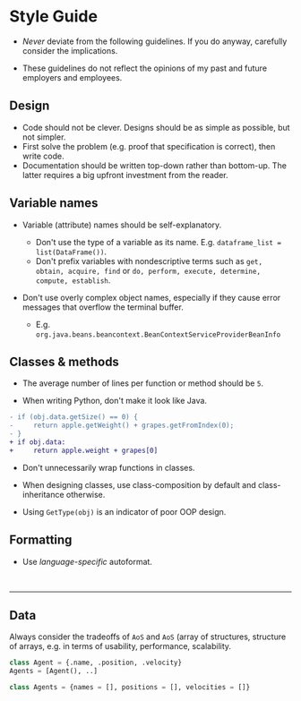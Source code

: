# Style Guide

* _Never_ deviate from the following guidelines. If you do anyway, carefully consider the implications.

* These guidelines do not reflect the opinions of my past and future employers and employees.


## Design
- Code should not be clever. Designs should be as simple as possible, but not simpler.
- First solve the problem (e.g. proof that specification is correct), then write code.
- Documentation should be written top-down rather than bottom-up. The latter requires a big upfront investment from the reader.

## Variable names

* Variable (attribute) names should be self-explanatory. 
   * Don't use the type of a variable as its name. 
      E.g. `dataframe_list = list(DataFrame())`.
   * Don't prefix variables with nondescriptive terms such as 
      `get, obtain, acquire, find` or `do, perform, execute, determine, compute, establish`.

* Don't use overly complex object names, especially if they cause error messages that overflow the terminal buffer.
  * E.g. `org.java.beans.beancontext.BeanContextServiceProviderBeanInfo`


## Classes & methods

* The average number of lines per function or method should be `5`.

* When writing Python, don't make it look like Java.
```diff
- if (obj.data.getSize() == 0) {
-     return apple.getWeight() + grapes.getFromIndex(0);
- }
+ if obj.data:
+     return apple.weight + grapes[0]
```

* Don't unnecessarily wrap functions in classes.

* When designing classes, use class-composition by default and class-inheritance otherwise.

* Using `GetType(obj)` is an indicator of poor OOP design.


## Formatting

* Use _language-specific_ autoformat.

<br><hr>


## Data

Always consider the tradeoffs of `AoS` and `AoS` (array of structures, structure of arrays, e.g. in terms of usability, performance, scalability.
```py
class Agent = {.name, .position, .velocity}
Agents = [Agent(), ..]
```

```py
class Agents = {names = [], positions = [], velocities = []}
```

